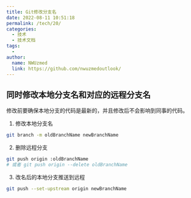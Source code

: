 ```yaml
---
title: Git修改分支名
date: 2022-08-11 10:51:18
permalink: /tech/20/
categories:
  - 技术
  - 技术文档
tags:
  -
author:
  name: NWUzmed
  link: https://github.com/nwuzmedoutlook/
---
```


## 同时修改本地分支名和对应的远程分支名

修改前要确保本地分支的代码是最新的，并且修改后不会影响到同事的代码。

1. 修改本地分支名
```sh
git branch -m oldBranchName newBranchName
```

2. 删除远程分支
```sh
git push origin :oldBranchName
# 或者 git push origin --delete oldBranchName
```

3. 改名后的本地分支推送到远程

```sh
git push --set-upstream origin newBranchName
```
